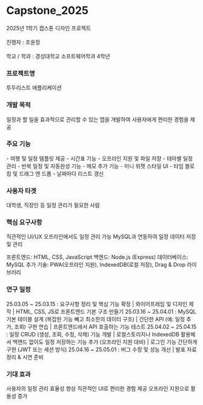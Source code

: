 # Capstone_2025
2025년 1학기 캡스톤 디자인 프로젝트
</br></br>
진행자 : 조윤정
</br></br>
학교 / 학과 : 경성대학교 소프트웨어학과 4학년

<h3>프로젝트명</h3>
투두리스트 애플리케이션

<h3>개발 목적</h3>
일정과 할 일을 효과적으로 관리할 수 있는 앱을 개발하여 사용자에게 편리한 경험을 제공

<h3>주요 기능</h3>
- 여행 및 일정 템플릿 제공
- 시간표 기능
- 오프라인 지원 및 파일 저장
- 테마별 일정 관리
- 반복 일정 및 자동완성 기능
- 메모 추가 기능
- 미니 위젯 스타일 UI
- 타임 블로킹 및 드래그 앤 드롭
- 날짜마다 리스트 갱신

<h3>사용자 타겟</h3>
대학생, 직장인 등 일정 관리가 필요한 사람

<h3>핵심 요구사항</h3>
직관적인 UI/UX
오프라인에서도 일정 관리 가능
MySQL과 연동하여 일정 데이터 저장 및 관리

프론트엔드: HTML, CSS, JavaScript
백엔드: Node.js (Express)
데이터베이스: MySQL
추가 기술: PWA(오프라인 지원), IndexedDB(로컬 저장), Drag & Drop 라이브러리

<h3>연구 일정</h3>
25.03.05 ~ 25.03.15 : 요구사항 정리 및 핵심 기능 확정 | 와이어프레임 및 디자인 제작 | HTML, CSS, JS로 프론트엔드 기본 구조 만들기
25.03.16 ~ 25.04.01 : MySQL 기본 테이블 설계 (복잡한 기능 빼고 최소한의 데이터 구조) | 간단한 API (예: 일정 추가, 조회) 구현 연습 | 프론트엔드에서 API 호출하는 기능 테스트
25.04.02 ~ 25.04.15 : 일정 CRUD (생성, 조회, 수정, 삭제) 기능 개발 | 로컬스토리지나 IndexedDB 활용해서 백엔드 없이도 일정 저장하는 기능 추가 (오프라인 지원 대비) | 로그인 기능 간단하게 구현 (JWT 또는 세션 방식)
25.04.16 ~ 25.05.01 : 버그 수정 및 성능 개선 | 발표 자료 정리 & 시연 준비

<h3>기대 효과</h3>
사용자의 일정 관리 효율성 향상
직관적인 UI로 편리한 경험 제공
오프라인 지원으로 활용성 증가
